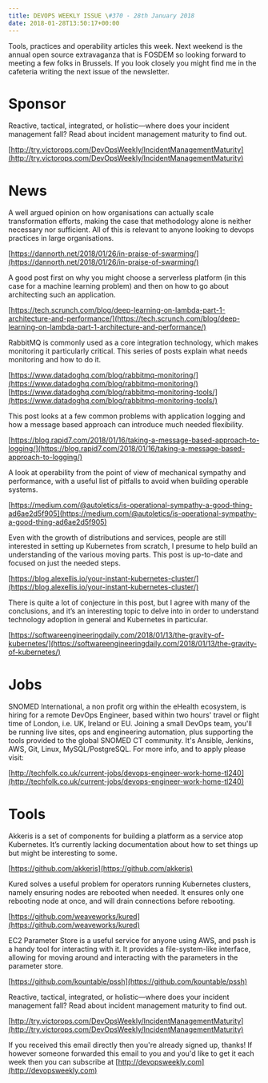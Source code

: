 ```yaml
---
title: DEVOPS WEEKLY ISSUE \#370 - 28th January 2018 
date: 2018-01-28T13:50:17+00:00
---
```


Tools, practices and operability articles this week. Next weekend is the annual open source extravaganza that is FOSDEM so looking forward to meeting a few folks in Brussels. If you look closely you might find me in the cafeteria writing the next issue of the newsletter.


Sponsor
======

Reactive, tactical, integrated, or holistic—where does your incident management fall? Read about incident management maturity to find out.

[http://try.victorops.com/DevOpsWeekly/IncidentManagementMaturity](http://try.victorops.com/DevOpsWeekly/IncidentManagementMaturity)


News
====

A well argued opinion on how organisations can actually scale transformation efforts, making the case that methodology alone is neither necessary nor sufficient. All of this is relevant to anyone looking to devops practices in large organisations.

[https://dannorth.net/2018/01/26/in-praise-of-swarming/](https://dannorth.net/2018/01/26/in-praise-of-swarming/)


A good post first on why you might choose a serverless platform (in this case for a machine learning problem) and then on how to go about architecting such an application.

[https://tech.scrunch.com/blog/deep-learning-on-lambda-part-1-architecture-and-performance/](https://tech.scrunch.com/blog/deep-learning-on-lambda-part-1-architecture-and-performance/)


RabbitMQ is commonly used as a core integration technology, which makes monitoring it particularly critical. This series of posts explain what needs monitoring and how to do it.

[https://www.datadoghq.com/blog/rabbitmq-monitoring/](https://www.datadoghq.com/blog/rabbitmq-monitoring/)
[https://www.datadoghq.com/blog/rabbitmq-monitoring-tools/](https://www.datadoghq.com/blog/rabbitmq-monitoring-tools/)


This post looks at a few common problems with application logging and how a message based approach can introduce much needed flexibility.

[https://blog.rapid7.com/2018/01/16/taking-a-message-based-approach-to-logging/](https://blog.rapid7.com/2018/01/16/taking-a-message-based-approach-to-logging/)


A look at operability from the point of view of mechanical sympathy and performance, with a useful list of pitfalls to avoid when building operable systems.

[https://medium.com/@autoletics/is-operational-sympathy-a-good-thing-ad6ae2d5f905](https://medium.com/@autoletics/is-operational-sympathy-a-good-thing-ad6ae2d5f905)


Even with the growth of distributions and services, people are still interested in setting up Kubernetes from scratch, I presume to help build an understanding of the various moving parts. This post is up-to-date and focused on just the needed steps.

[https://blog.alexellis.io/your-instant-kubernetes-cluster/](https://blog.alexellis.io/your-instant-kubernetes-cluster/)


There is quite a lot of conjecture in this post, but I agree with many of the conclusions, and it’s an interesting topic to delve into in order to understand technology adoption in general and Kubernetes in particular.

[https://softwareengineeringdaily.com/2018/01/13/the-gravity-of-kubernetes/](https://softwareengineeringdaily.com/2018/01/13/the-gravity-of-kubernetes/)


Jobs
====

SNOMED International, a non profit org within the eHealth ecosystem, is hiring for a remote DevOps Engineer, based within two hours' travel or flight time of London, i.e. UK, Ireland or EU. Joining a small DevOps team, you'll be running live sites, ops and engineering automation, plus supporting the tools provided to the global SNOMED CT community. It's Ansible, Jenkins, AWS, Git, Linux, MySQL/PostgreSQL. For more info, and to apply please visit:

[http://techfolk.co.uk/current-jobs/devops-engineer-work-home-tl240](http://techfolk.co.uk/current-jobs/devops-engineer-work-home-tl240)


Tools
=====

Akkeris is a set of components for building a platform as a service atop Kubernetes. It’s currently lacking documentation about how to set things up but might be interesting to some.

[https://github.com/akkeris](https://github.com/akkeris)


Kured solves a useful problem for operators running Kubernetes clusters, namely ensuring nodes are rebooted when needed. It ensures only one rebooting node at once, and will drain connections before rebooting.

[https://github.com/weaveworks/kured](https://github.com/weaveworks/kured)


EC2 Parameter Store is a useful service for anyone using AWS, and pssh is a handy tool for interacting with it. It provides a file-system-like interface, allowing for moving around and interacting with the parameters in the parameter store.

[https://github.com/kountable/pssh](https://github.com/kountable/pssh)



Reactive, tactical, integrated, or holistic—where does your incident management fall? Read about incident management maturity to find out.

[http://try.victorops.com/DevOpsWeekly/IncidentManagementMaturity](http://try.victorops.com/DevOpsWeekly/IncidentManagementMaturity)


If you received this email directly then you're already signed up, thanks! If however someone forwarded this email to you and you'd like to get it each week then you can subscribe at [http://devopsweekly.com](http://devopsweekly.com)

